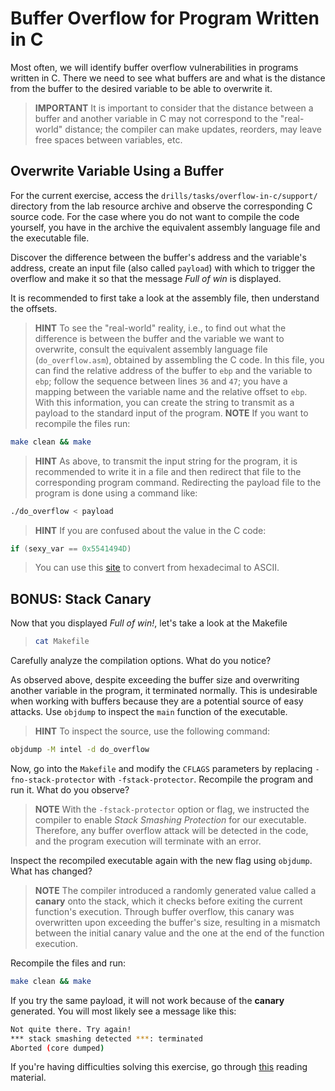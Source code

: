# Buffer Overflow for Program Written in C

Most often, we will identify buffer overflow vulnerabilities in programs written in C.
There we need to see what buffers are and what is the distance from the buffer to the desired variable to be able to overwrite it.

> **IMPORTANT** It is important to consider that the distance between a buffer and another variable in C may not correspond to the "real-world" distance;
> the compiler can make updates, reorders, may leave free spaces between variables, etc.

## Overwrite Variable Using a Buffer

For the current exercise, access the `drills/tasks/overflow-in-c/support/` directory from the lab resource archive and observe the corresponding C source code.
For the case where you do not want to compile the code yourself, you have in the archive the equivalent assembly language file and the executable file.

Discover the difference between the buffer's address and the variable's address, create an input file (also called `payload`) with which to trigger the overflow and make it so that the message *Full of win* is displayed.

It is recommended to first take a look at the assembly file, then understand the offsets.

> **HINT** To see the "real-world" reality, i.e., to find out what the difference is between the buffer and the variable we want to overwrite,
> consult the equivalent assembly language file (`do_overflow.asm`), obtained by assembling the C code.
> In this file, you can find the relative address of the buffer to `ebp` and the variable to `ebp`;
> follow the sequence between lines `36` and `47`;
> you have a mapping between the variable name and the relative offset to `ebp`.
> With this information, you can create the string to transmit as a payload to the standard input of the program.
> **NOTE** If you want to recompile the files run:

```Bash
make clean && make
```

> **HINT** As above, to transmit the input string for the program, it is recommended to write it in a file
> and then redirect that file to the corresponding program command.
> Redirecting the payload file to the program is done using a command like:

```Bash
./do_overflow < payload
```

> **HINT** If you are confused about the value in the C code:

```C
if (sexy_var == 0x5541494D)
```

> You can use this [site](https://www.rapidtables.com/convert/number/hex-to-ascii.html) to convert from hexadecimal to ASCII.

## BONUS: Stack Canary

Now that you displayed *Full of win!*, let's take a look at the Makefile

> ```Bash
> cat Makefile
> ```

Carefully analyze the compilation options.
What do you notice?

As observed above, despite exceeding the buffer size and overwriting another variable in the program, it terminated normally.
This is undesirable when working with buffers because they are a potential source of easy attacks.
Use `objdump` to inspect the `main` function of the executable.

> **HINT** To inspect the source, use the following command:

```Bash
objdump -M intel -d do_overflow
```

Now, go into the `Makefile` and modify the `CFLAGS` parameters by replacing `-fno-stack-protector` with `-fstack-protector`.
Recompile the program and run it.
What do you observe?

> **NOTE** With the `-fstack-protector` option or flag, we instructed the compiler to enable *Stack Smashing Protection* for our executable.
> Therefore, any buffer overflow attack will be detected in the code, and the program execution will terminate with an error.

Inspect the recompiled executable again with the new flag using `objdump`.
What has changed?

> **NOTE** The compiler introduced a randomly generated value called a **canary** onto the stack, which it checks before exiting the current function's execution.
> Through buffer overflow, this canary was overwritten upon exceeding the buffer's size, resulting in a mismatch between the initial canary value and the one at the end of the function execution.

Recompile the files and run:

```Bash
make clean && make
```

If you try the same payload, it will not work because of the **canary** generated. You will most likely see a message like this:

```Bash
Not quite there. Try again!
*** stack smashing detected ***: terminated
Aborted (core dumped)
```

If you're having difficulties solving this exercise, go through [this](../../../reading/README.md#How-Do-We-Protect-Against-Buffer-Overflow-Attacks?) reading material.
